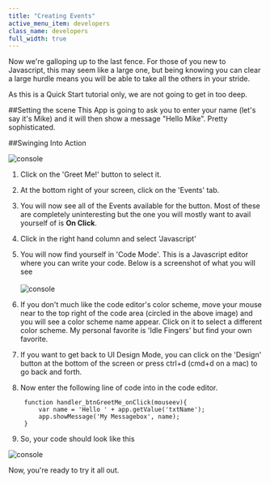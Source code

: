 ```yaml
---
title: "Creating Events"
active_menu_item: developers
class_name: developers
full_width: true
---
```


Now we're galloping up to the last fence. For those of you new to Javascript, this may seem like a large one, but being knowing you can clear a large hurdle means you will be able to take all the others in your stride.

As this is a Quick Start tutorial only, we are not going to get in too deep.

##Setting the scene
This App is going to ask you to enter your name (let's say it's Mike) and it will then show a message "Hello Mike". Pretty sophisticated.

##Swinging Into Action

![console](/img/tutorials/mfa-coding-1.png)

1. Click on the 'Greet Me!' button to select it.
1. At the bottom right of your screen, click on the 'Events' tab. 
1. You will now see all of the Events available for the button. Most of these are completely uninteresting but the one you will mostly want to avail yourself of is **On Click**.
1. Click in the right hand column and select 'Javascript'
1. You will now find yourself in 'Code Mode'. This is a Javascript editor where you can write your code. Below is a screenshot of what you will see</br></br>
![console](/img/tutorials/mfa-coding-2.png)</br>
1. If you don't much like the code editor's color scheme, move your mouse near to the top right of the code area (circled in the above image) and you will see a color scheme name appear. Click on it to select a different color scheme. My personal favorite is 'Idle Fingers' but find your own favorite.
1. If you want to get back to UI Design Mode, you can click on the 'Design' button at the bottom of the screen or press ctrl+d (cmd+d on a mac) to go back and forth.
1. Now enter the following line of code into in the code editor.


        function handler_btnGreetMe_onClick(mouseev){
            var name = 'Hello ' + app.getValue('txtName');
            app.showMessage('My Messagebox', name);
        }

1. So, your code should look like this

![console](/img/tutorials/mfa-coding-3.png)

Now, you're ready to try it all out. 





